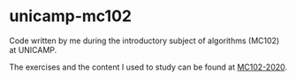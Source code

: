 # unicamp-mc102
Code written by me during the introductory subject of algorithms (MC102) at UNICAMP.

The exercises and the content I used to study can be found at [MC102-2020](https://www.ic.unicamp.br/~lehilton/cursos/1s2020/mc102qr/).

